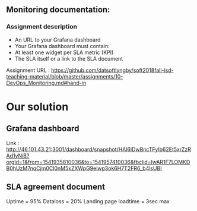 ## Monitoring documentation:

### Assignment description
* An URL to your Grafana dashboard
* Your Grafana dashboard must contain:
* At least one widget per SLA metric (KPI)
* The SLA itself or a link to the SLA document

Assignment URL :
https://github.com/datsoftlyngby/soft2018fall-lsd-teaching-material/blob/master/assignments/10-DevOps_Monitoring.md#hand-in

# Our solution

## Grafana dashboard

Link : http://46.101.43.21:3001/dashboard/snapshot/HAl6IDwBncTFyIb62Et5xrZzRAd1yNiB?orgId=1&from=1541935810036&to=1541957410036&fbclid=IwAR1F7LOMKDB0hUzM7nqCjm0Cl0nM5xZXWpG9eiwp3ok6H7T2FR6_b4lsUBI



## SLA agreement document

Uptime = 95%
Dataloss = 20%
Landing page loadtime = 3sec max
